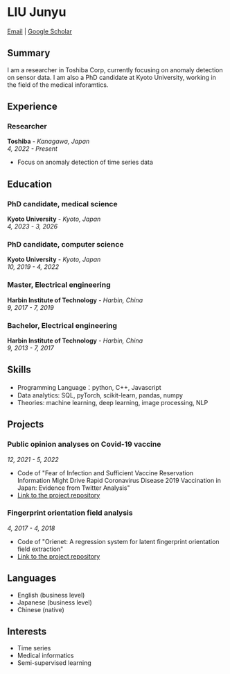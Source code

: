 # LIU Junyu

[Email](mailto:liu.junyu.82w@st.kyoto-u.ac.jp) | [Google Scholar](https://scholar.google.com/citations?user=JtCyNr8AAAAJ)

## Summary

I am a researcher in Toshiba Corp, currently focusing on anomaly detection on sensor data. I am also a PhD candidate at Kyoto University, working in the field of the medical inforamtics.

## Experience

### Researcher
**Toshiba** - *Kanagawa, Japan*  
*4, 2022 - Present*

- Focus on anomaly detection of time series data

## Education

### PhD candidate, medical science
**Kyoto University** - *Kyoto, Japan*  
*4, 2023 - 3, 2026*
### PhD candidate, computer science
**Kyoto University** - *Kyoto, Japan*  
*10, 2019 - 4, 2022*
### Master, Electrical engineering
**Harbin Institute of Technology** - *Harbin, China*  
*9, 2017 - 7, 2019*
### Bachelor, Electrical engineering
**Harbin Institute of Technology** - *Harbin, China*  
*9, 2013 - 7, 2017*

## Skills

- Programming Language：python, C++, Javascript
- Data analytics: SQL, pyTorch, scikit-learn, pandas, numpy
- Theories: machine learning, deep learning, image processing, NLP

## Projects

### Public opinion analyses on Covid-19 vaccine
*12, 2021 - 5, 2022*

- Code of "Fear of Infection and Sufficient Vaccine Reservation Information Might Drive Rapid Coronavirus Disease 2019 Vaccination in Japan: Evidence from Twitter Analysis"
- [Link to the project repository](https://github.com/juniorliu95/COVID_fear)

### Fingerprint orientation field analysis
*4, 2017 - 4, 2018*

- Code of "Orienet: A regression system for latent fingerprint orientation field extraction"
- [Link to the project repository](https://github.com/juniorliu95/OrieNet)

## Languages

- English (business level)
- Japanese (business level)
- Chinese (native)

## Interests

- Time series
- Medical informatics
- Semi-supervised learning
